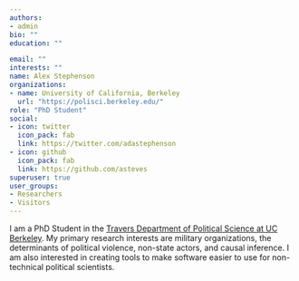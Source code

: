 ```yaml
---
authors:
- admin
bio: ""
education: ""

email: ""
interests: ""
name: Alex Stephenson
organizations:
- name: University of California, Berkeley
  url: "https://polisci.berkeley.edu/"
role: "PhD Student"
social:
- icon: twitter
  icon_pack: fab
  link: https://twitter.com/adastephenson
- icon: github
  icon_pack: fab
  link: https://github.com/asteves
superuser: true
user_groups:
- Researchers
- Visitors
---
```


I am a PhD Student in the [Travers Department of Political Science at UC Berkeley](https://www.polsci.berkeley.edu). My primary research interests are military organizations, the determinants of political violence, non-state actors, and causal inference. I am also interested in creating tools to make software easier to use for non-technical political scientists. 


